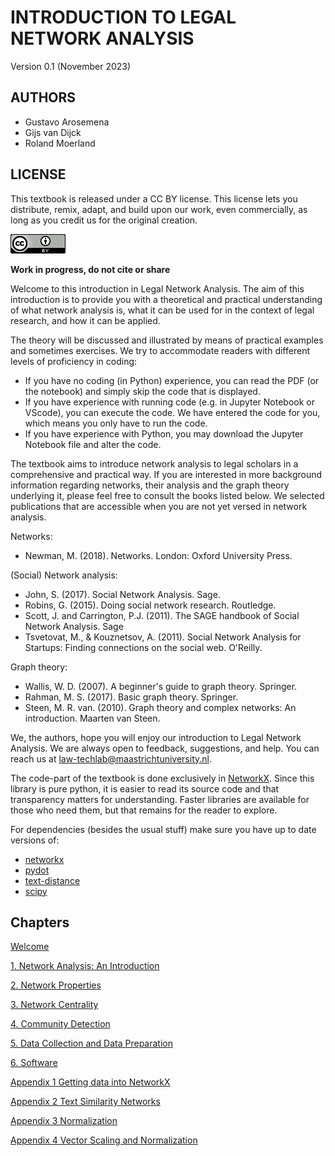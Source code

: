 
# INTRODUCTION TO LEGAL NETWORK ANALYSIS

Version 0.1 (November 2023)

## AUTHORS
- Gustavo Arosemena
- Gijs van Dijck
- Roland Moerland

## LICENSE

This textbook is released under a CC BY license. This license lets you distribute, remix, adapt, and build upon our work, even commercially, as long as you credit us for the original creation. 

![license](images/cclicense.png)

**Work in progress, do not cite or share**

Welcome to this introduction in Legal Network Analysis. The aim of this introduction is to provide you with a theoretical and practical understanding of what network analysis is, what it can be used for in the context of legal research, and how it can be applied. 

The theory will be discussed and illustrated by means of practical examples and sometimes exercises. We try to accommodate readers with different levels of proficiency in coding:
- If you have no coding (in Python) experience, you can read the PDF (or the notebook) and simply skip the code that is displayed.
- If you have experience with running code (e.g. in Jupyter Notebook or VScode), you can execute the code. We have entered the code for you, which means you only have to run the code.
- If you have experience with Python, you may download the Jupyter Notebook file and alter the code.

The textbook aims to introduce network analysis to legal scholars in a comprehensive and practical way. If you are interested in more background information regarding networks, their analysis and the graph theory underlying it, please feel free to consult the books listed below. We selected publications that are accessible when you are not yet versed in network analysis.

Networks:
-	Newman, M. (2018). Networks. London: Oxford University Press.

(Social) Network analysis:
-	John, S. (2017). Social Network Analysis. Sage.
-	Robins, G. (2015). Doing social network research. Routledge.
-	Scott, J. and Carrington, P.J. (2011). The SAGE handbook of Social Network Analysis. Sage
-	Tsvetovat, M., & Kouznetsov, A. (2011). Social Network Analysis for Startups: Finding connections on the social web. O'Reilly.

Graph theory:
-	Wallis, W. D. (2007). A beginner's guide to graph theory. Springer.
-	Rahman, M. S. (2017). Basic graph theory. Springer. 
-	Steen, M. R. van. (2010). Graph theory and complex networks: An introduction. Maarten van Steen.


We, the authors, hope you will enjoy our introduction to Legal Network Analysis. We are always open to feedback, suggestions, and help. You can reach us at law-techlab@maastrichtuniversity.nl.

The code-part of the textbook is done exclusively in [NetworkX](https://github.com/networkx/networkx). Since this library is  pure python, it is easier to read its source code and that transparency matters for understanding. Faster libraries are available for those who need them, but that remains for the reader to explore.

For dependencies (besides the usual stuff) make sure you have up to date versions of: 
* [networkx](https://pypi.org/project/networkx/)
* [pydot](https://pypi.org/project/pydot/)
* [text-distance](https://pypi.org/project/textdistance/)
* [scipy](https://pypi.org/project/scipy/)

## Chapters
[Welcome](#Welcome)

[1. Network Analysis: An Introduction](https://github.com/maastrichtlawtech/legalnetworkanalysis_textbook/blob/main/Chapter_1_Introduction.ipynb)

[2. Network Properties](https://github.com/maastrichtlawtech/legalnetworkanalysis_textbook/blob/main/Chapter_2_Network_Properties.ipynb)

[3. Network Centrality](https://github.com/maastrichtlawtech/legalnetworkanalysis_textbook/blob/main/Chapter_3_Centrality.ipynb)

[4. Community Detection](https://github.com/maastrichtlawtech/legalnetworkanalysis_textbook/blob/main/Chapter_4_Communities.ipynb)

[5. Data Collection and Data Preparation](https://github.com/maastrichtlawtech/legalnetworkanalysis_textbook/blob/main/Chapter_5_Data_Collection_and_Preparation.ipynb)

[6. Software](https://github.com/maastrichtlawtech/legalnetworkanalysis_textbook/blob/main/Chapter_6_Software.ipynb)

[Appendix 1 Getting data into NetworkX](https://github.com/maastrichtlawtech/legalnetworkanalysis_textbook/blob/main/Appendix_1_Getting_data_in.ipynb)

[Appendix 2 Text Similarity Networks](https://github.com/maastrichtlawtech/legalnetworkanalysis_textbook/blob/main/Appendix_2_Text_Similarity_Net.ipynb)

[Appendix 3 Normalization](https://github.com/maastrichtlawtech/legalnetworkanalysis_textbook/blob/main/Appendix_3_Normalization.ipynb)

[Appendix 4 Vector Scaling and Normalization](https://github.com/maastrichtlawtech/legalnetworkanalysis_textbook/blob/main/Appendix_4_Vector_Scaling.ipynb)

